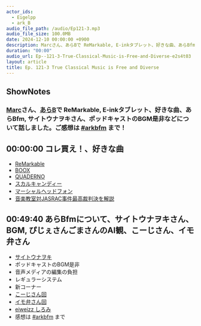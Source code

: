 ```yaml
---
actor_ids:
  - Eigelpp
  - ark_B
audio_file_path: /audio/Ep121-3.mp3
audio_file_size: 100.0MB
date: 2024-12-10 00:00:00 +0900
description: Marcさん、あらBで ReMarkable, E-inkタブレット、好きな曲、あらBfm, サイトウナヲキさん、ポッドキャストのBGM是非などについて話しました。
duration: "00:00"
audio_url: Ep--121-3-True-Classical-Music-is-Free-and-Diverse-e2s4t03
layout: article
title: Ep. 121-3 True Classical Music is Free and Diverse
---
```


## ShowNotes

### [Marc](https://x.com/Eigelpp)さん、[あらB](https://x.com/ark_B)で ReMarkable, E-inkタブレット、好きな曲、あらBfm, サイトウナヲキさん、ポッドキャストのBGM是非などについて話しました。ご感想は [#arkbfm](https://x.com/search?q=%23arkbfm&src=typed_query&f=live) まで！

## 00:00:00 コレ買え！、好きな曲

* [ReMarkable](https://remarkable.com/)
* [BOOX](https://sktnetshop.com/collections/boox?srsltid=AfmBOoqfH39qW-94_Zv1nPzEM1-XEcxQn0tNxPUWVqH1Y3nB2Bobq3sk)
* [QUADERNO](https://www.fmworld.net/digital-paper/top.html)
* [スカルキャンディー](https://www.skullcandy.jp/)
* [マーシャルヘッドフォン](https://marshall.kanjitsu.com/)
* [音楽教室対JASRAC事件最高裁判決を解説](https://www.businesslawyers.jp/articles/1247)

## 00:49:40 あらBfmについて、サイトウナヲキさん、BGM, ぴじぇさんごまさんのAI観、こーじさん、イモ弁さん

* [サイトウナヲキ](https://x.com/sai_enlightened)
* ポッドキャストのBGM是非
* 音声メディアの編集の負担
* レギュラーシステム
* 新コーナー
* [こーじさん回](https://www.arkbfm.com/episode/101)
* [イモ弁さん回](https://www.arkbfm.com/episode/105)
* [eiweizz しろみ](https://nana-music.com/users/1147226)
* 感想は [#arkbfm](https://x.com/search?q=%23arkbfm&src=typed_query&f=live) まで